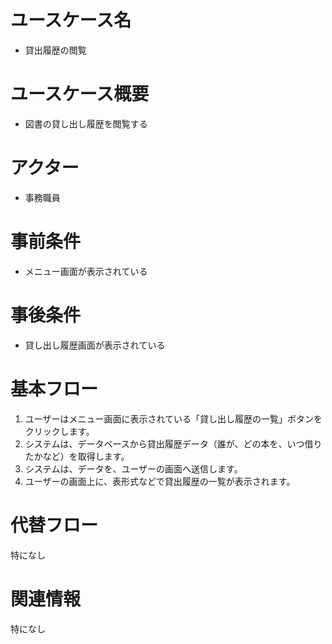 # ユースケース名
- 貸出履歴の閲覧
# ユースケース概要
- 図書の貸し出し履歴を閲覧する
# アクター
- 事務職員
# 事前条件
- メニュー画面が表示されている
# 事後条件
- 貸し出し履歴画面が表示されている
# 基本フロー
1. ユーザーはメニュー画面に表示されている「貸し出し履歴の一覧」ボタンをクリックします。
2. システムは、データベースから貸出履歴データ（誰が、どの本を、いつ借りたかなど）を取得します。
3. システムは、データを、ユーザーの画面へ送信します。
4. ユーザーの画面上に、表形式などで貸出履歴の一覧が表示されます。
# 代替フロー
特になし
# 関連情報
特になし